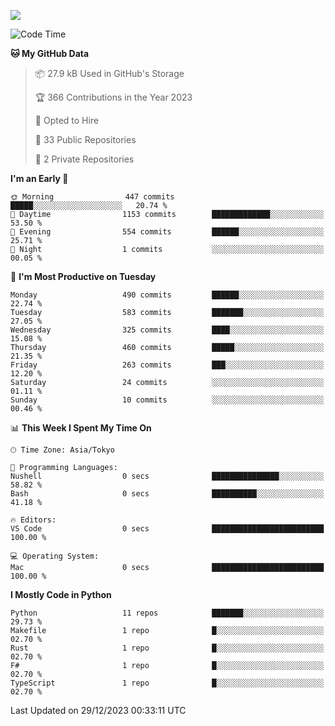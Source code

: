 ![](https://komarev.com/ghpvc/?username=kitagawa-hr)

<!--START_SECTION:waka-->
![Code Time](http://img.shields.io/badge/Code%20Time-755%20hrs%2038%20mins-blue)

**🐱 My GitHub Data** 

> 📦 27.9 kB Used in GitHub's Storage 
 > 
> 🏆 366 Contributions in the Year 2023
 > 
> 💼 Opted to Hire
 > 
> 📜 33 Public Repositories 
 > 
> 🔑 2 Private Repositories 
 > 
**I'm an Early 🐤** 

```text
🌞 Morning                447 commits         █████░░░░░░░░░░░░░░░░░░░░   20.74 % 
🌆 Daytime                1153 commits        █████████████░░░░░░░░░░░░   53.50 % 
🌃 Evening                554 commits         ██████░░░░░░░░░░░░░░░░░░░   25.71 % 
🌙 Night                  1 commits           ░░░░░░░░░░░░░░░░░░░░░░░░░   00.05 % 
```
📅 **I'm Most Productive on Tuesday** 

```text
Monday                   490 commits         ██████░░░░░░░░░░░░░░░░░░░   22.74 % 
Tuesday                  583 commits         ███████░░░░░░░░░░░░░░░░░░   27.05 % 
Wednesday                325 commits         ████░░░░░░░░░░░░░░░░░░░░░   15.08 % 
Thursday                 460 commits         █████░░░░░░░░░░░░░░░░░░░░   21.35 % 
Friday                   263 commits         ███░░░░░░░░░░░░░░░░░░░░░░   12.20 % 
Saturday                 24 commits          ░░░░░░░░░░░░░░░░░░░░░░░░░   01.11 % 
Sunday                   10 commits          ░░░░░░░░░░░░░░░░░░░░░░░░░   00.46 % 
```


📊 **This Week I Spent My Time On** 

```text
🕑︎ Time Zone: Asia/Tokyo

💬 Programming Languages: 
Nushell                  0 secs              ███████████████░░░░░░░░░░   58.82 % 
Bash                     0 secs              ██████████░░░░░░░░░░░░░░░   41.18 % 

🔥 Editors: 
VS Code                  0 secs              █████████████████████████   100.00 % 

💻 Operating System: 
Mac                      0 secs              █████████████████████████   100.00 % 
```

**I Mostly Code in Python** 

```text
Python                   11 repos            ███████░░░░░░░░░░░░░░░░░░   29.73 % 
Makefile                 1 repo              █░░░░░░░░░░░░░░░░░░░░░░░░   02.70 % 
Rust                     1 repo              █░░░░░░░░░░░░░░░░░░░░░░░░   02.70 % 
F#                       1 repo              █░░░░░░░░░░░░░░░░░░░░░░░░   02.70 % 
TypeScript               1 repo              █░░░░░░░░░░░░░░░░░░░░░░░░   02.70 % 
```




 Last Updated on 29/12/2023 00:33:11 UTC
<!--END_SECTION:waka-->
